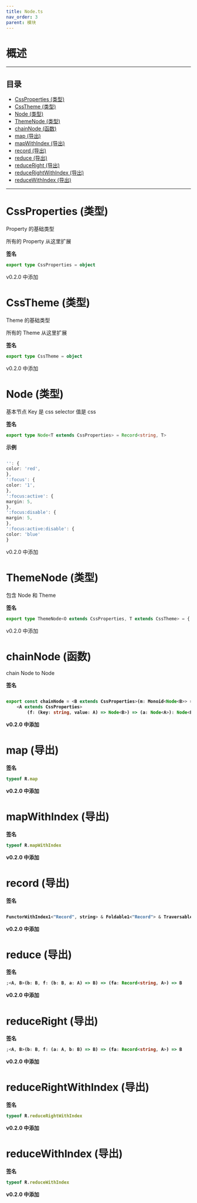 ```yaml
---
title: Node.ts
nav_order: 3
parent: 模块
---
```


# 概述

---

<h2 class="text-delta">目录</h2>

- [CssProperties (类型)](#cssproperties-%E7%B1%BB%E5%9E%8B)
- [CssTheme (类型)](#csstheme-%E7%B1%BB%E5%9E%8B)
- [Node (类型)](#node-%E7%B1%BB%E5%9E%8B)
- [ThemeNode (类型)](#themenode-%E7%B1%BB%E5%9E%8B)
- [chainNode (函数)](#chainnode-%E5%87%BD%E6%95%B0)
- [map (导出)](#map-%E5%AF%BC%E5%87%BA)
- [mapWithIndex (导出)](#mapwithindex-%E5%AF%BC%E5%87%BA)
- [record (导出)](#record-%E5%AF%BC%E5%87%BA)
- [reduce (导出)](#reduce-%E5%AF%BC%E5%87%BA)
- [reduceRight (导出)](#reduceright-%E5%AF%BC%E5%87%BA)
- [reduceRightWithIndex (导出)](#reducerightwithindex-%E5%AF%BC%E5%87%BA)
- [reduceWithIndex (导出)](#reducewithindex-%E5%AF%BC%E5%87%BA)

---

# CssProperties (类型)

Property 的基础类型

所有的 Property 从这里扩展

**签名**

```ts
export type CssProperties = object
```

v0.2.0 中添加

# CssTheme (类型)

Theme 的基础类型

所有的 Theme 从这里扩展

**签名**

```ts
export type CssTheme = object
```

v0.2.0 中添加

# Node (类型)

基本节点
Key 是 css selector
值是 css

**签名**

```ts
export type Node<T extends CssProperties> = Record<string, T>
```

**示例**

```ts

'': {
color: 'red',
},
':focus': {
color: '1',
},
':focus:active': {
margin: 5,
},
':focus:disable': {
margin: 5,
},
':focus:active:disable': {
color: 'blue'
}

```

v0.2.0 中添加

# ThemeNode (类型)

包含 Node 和 Theme

**签名**

```ts
export type ThemeNode<O extends CssProperties, T extends CssTheme> = { data: Node<O>; theme?: T }
```

v0.2.0 中添加

# chainNode (函数)

chain Node<A> to Node<B>

**签名**

```ts

export const chainNode = <B extends CssProperties>(m: Monoid<Node<B>> = getMonoid()) =>
    <A extends CssProperties>
        (f: (key: string, value: A) => Node<B>) => (a: Node<A>): Node<B> => ...

```

v0.2.0 中添加

# map (导出)

**签名**

```ts
typeof R.map
```

v0.2.0 中添加

# mapWithIndex (导出)

**签名**

```ts
typeof R.mapWithIndex
```

v0.2.0 中添加

# record (导出)

**签名**

```ts

FunctorWithIndex1<"Record", string> & Foldable1<"Record"> & TraversableWithIndex1<"Record", string> & Compactable1<"Record"> & FilterableWithIndex1<"Record", string> & Witherable1<"Record"> & FoldableWithIndex1<"Record", string>

```

v0.2.0 中添加

# reduce (导出)

**签名**

```ts
;<A, B>(b: B, f: (b: B, a: A) => B) => (fa: Record<string, A>) => B
```

v0.2.0 中添加

# reduceRight (导出)

**签名**

```ts
;<A, B>(b: B, f: (a: A, b: B) => B) => (fa: Record<string, A>) => B
```

v0.2.0 中添加

# reduceRightWithIndex (导出)

**签名**

```ts
typeof R.reduceRightWithIndex
```

v0.2.0 中添加

# reduceWithIndex (导出)

**签名**

```ts
typeof R.reduceWithIndex
```

v0.2.0 中添加
